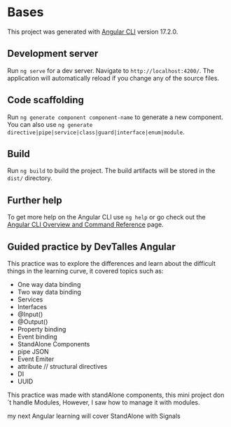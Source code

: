 # Bases

This project was generated with [Angular CLI](https://github.com/angular/angular-cli) version 17.2.0.

## Development server

Run `ng serve` for a dev server. Navigate to `http://localhost:4200/`. The application will automatically reload if you change any of the source files.

## Code scaffolding

Run `ng generate component component-name` to generate a new component. You can also use `ng generate directive|pipe|service|class|guard|interface|enum|module`.

## Build

Run `ng build` to build the project. The build artifacts will be stored in the `dist/` directory.


## Further help

To get more help on the Angular CLI use `ng help` or go check out the [Angular CLI Overview and Command Reference](https://angular.io/cli) page.


## Guided practice by DevTalles Angular

This practice was to explore the differences and learn about the difficult things in the learning curve, it covered topics such as:
- One way data binding
- Two way data binding
- Services
- Interfaces
- @Input()
- @Output()
- Property binding
- Event binding 
- StandAlone Components
- pipe JSON
- Event Emiter
- attribute // structural directives
- DI 
- UUID

This practice was made with standAlone components, this mini project don´t handle Modules, However, I saw how to manage it with modules.

my next Angular learning will cover StandAlone with Signals 
